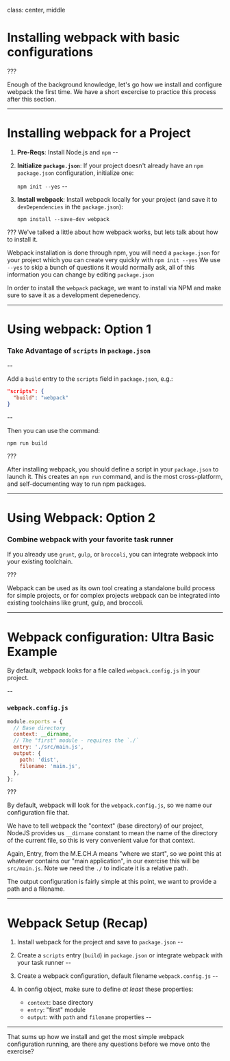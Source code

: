 class: center, middle
# Installing webpack with basic configurations

???

Enough of the background knowledge, let's go how we install and configure webpack the first time.  We have a short excercise to practice this process after this section.

---

# Installing webpack for a Project

1. __Pre-Reqs__:
  Install Node.js and `npm`
--

2. __Initialize `package.json`__:
  If your project doesn't already have an `npm` `package.json` configuration, initialize one:

    `npm init --yes`
--

3. __Install webpack__:
  Install webpack locally for your project (and save it to `devDependencies` in the `package.json`):

    `npm install --save-dev webpack`

???
We've talked a little about how webpack works, but lets talk about how to install it.

Webpack installation is done through npm, you will need a `package.json` for your project which you can create very quickly with `npm init --yes`  We use `--yes` to skip a bunch of questions it would normally ask, all of this information you can change by editing `package.json`

In order to install the `webpack` package, we want to install via NPM and make sure to save it as a development depenedency.

---

# Using webpack: Option 1

### Take Advantage of `scripts` in `package.json`

--

Add a `build` entry to the `scripts` field in `package.json`, e.g.:

```json
"scripts": {
  "build": "webpack"
}
```

--

Then you can use the command:

`npm run build`

???

After installing webpack, you should define a script in your `package.json` to launch it.  This creates an `npm run` command, and is the most cross-platform, and self-documenting way to run npm packages.

---

# Using Webpack: Option 2

### Combine webpack with your favorite task runner

If you already use `grunt`, `gulp`, or `broccoli`, you can integrate webpack into your existing toolchain.

???



Webpack can be used as its own tool creating a standalone build process for simple projects, or for complex projects webpack can be integrated into existing toolchains like grunt, gulp, and broccoli.

---

# Webpack configuration: Ultra Basic Example

By default, webpack looks for a file called `webpack.config.js` in your project.

--

### `webpack.config.js`

```js
module.exports = {
  // Base directory
  context: __dirname,
  // The "first" module - requires the `./`
  entry: './src/main.js',
  output: {
    path: 'dist',
    filename: 'main.js',
  },
};
```

???

By default, webpack will look for the `webpack.config.js`, so we name our configuration file that.

We have to tell webpack the "context" (base directory) of our project, NodeJS provides us `__dirname` constant to mean the name of the directory of the current file, so this is very convenient value for that context.

Again, Entry, from the M.E.CH.A means "where we start", so we point this at whatever contains our "main application", in our exercise this will be `src/main.js`.  Note we need the `./` to indicate it is a relative path.

The output configuration is fairly simple at this point, we want to provide a path and a filename.

---

# Webpack Setup (Recap)

1. Install webpack for the project and save to `package.json`
--

2. Create a `scripts` entry (`build`) in `package.json` or integrate webpack with your task runner
--

3. Create a webpack configuration, default filename `webpack.config.js`
--

4. In config object, make sure to define _at least_ these properties:
    * `context`: base directory
    * `entry`: "first" module
    * `output`: with `path` and `filename` properties
--

------

That sums up how we install and get the most simple webpack configuration running, are there any questions before we move onto the exercise?
